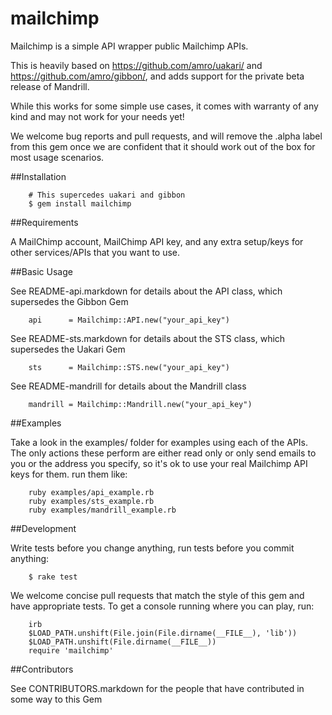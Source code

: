 # mailchimp

Mailchimp is a simple API wrapper public Mailchimp APIs.

This is heavily based on https://github.com/amro/uakari/ and https://github.com/amro/gibbon/, and adds
support for the private beta release of Mandrill.

While this works for some simple use cases, it comes with warranty of any kind and may not work for 
your needs yet!

We welcome bug reports and pull requests, and will remove the .alpha label from this gem once we are
confident that it should work out of the box for most usage scenarios.

##Installation

        # This supercedes uakari and gibbon
        $ gem install mailchimp

##Requirements

A MailChimp account, MailChimp API key, and any extra setup/keys for other services/APIs that
you want to use.

##Basic Usage

See README-api.markdown for details about the API class, which supersedes the Gibbon Gem

        api      = Mailchimp::API.new("your_api_key")

See README-sts.markdown for details about the STS class, which supersedes the Uakari Gem

        sts      = Mailchimp::STS.new("your_api_key")
        
See README-mandrill for details about the Mandrill class

        mandrill = Mailchimp::Mandrill.new("your_api_key")
        
##Examples

Take a look in the examples/ folder for examples using each of the APIs. The only actions these perform
are either read only or only send emails to you or the address you specify, so it's ok to use your real
Mailchimp API keys for them. run them like:

        ruby examples/api_example.rb
        ruby examples/sts_example.rb
        ruby examples/mandrill_example.rb

##Development

Write tests before you change anything, run tests before you commit anything:

        $ rake test

We welcome concise pull requests that match the style of this gem and have appropriate tests. To get a
console running where you can play, run:

        irb
        $LOAD_PATH.unshift(File.join(File.dirname(__FILE__), 'lib'))
        $LOAD_PATH.unshift(File.dirname(__FILE__))
        require 'mailchimp'

##Contributors

See CONTRIBUTORS.markdown for the people that have contributed in some way to this Gem

